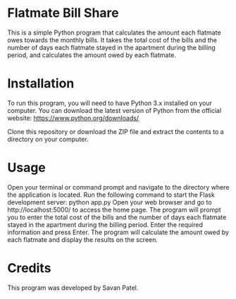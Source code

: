 # Flatmate Bill Share

This is a simple Python program that calculates the amount each flatmate owes towards the monthly bills. It takes the total cost of the bills and the number of days each flatmate stayed in the apartment during the billing period, and calculates the amount owed by each flatmate.

# Installation
To run this program, you will need to have Python 3.x installed on your computer. You can download the latest version of Python from the official website: https://www.python.org/downloads/

Clone this repository or download the ZIP file and extract the contents to a directory on your computer.

# Usage
Open your terminal or command prompt and navigate to the directory where the application is located.
Run the following command to start the Flask development server:
python app.py
Open your web browser and go to http://localhost:5000/ to access the home page.
The program will prompt you to enter the total cost of the bills and the number of days each flatmate stayed in the apartment during the billing period.
Enter the required information and press Enter.
The program will calculate the amount owed by each flatmate and display the results on the screen.

# Credits
This program was developed by Savan Patel.
